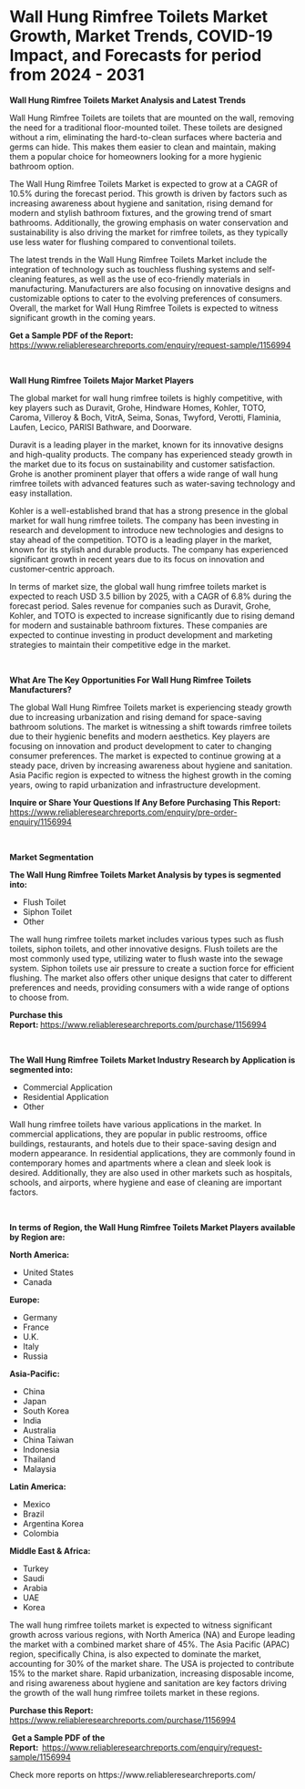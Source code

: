 <p><h1>Wall Hung Rimfree Toilets Market Growth, Market Trends, COVID-19 Impact, and Forecasts for period from 2024 - 2031</h1></p><p><strong>Wall Hung Rimfree Toilets Market Analysis and Latest Trends</strong></p>
<p><p>Wall Hung Rimfree Toilets are toilets that are mounted on the wall, removing the need for a traditional floor-mounted toilet. These toilets are designed without a rim, eliminating the hard-to-clean surfaces where bacteria and germs can hide. This makes them easier to clean and maintain, making them a popular choice for homeowners looking for a more hygienic bathroom option.</p><p>The Wall Hung Rimfree Toilets Market is expected to grow at a CAGR of 10.5% during the forecast period. This growth is driven by factors such as increasing awareness about hygiene and sanitation, rising demand for modern and stylish bathroom fixtures, and the growing trend of smart bathrooms. Additionally, the growing emphasis on water conservation and sustainability is also driving the market for rimfree toilets, as they typically use less water for flushing compared to conventional toilets.</p><p>The latest trends in the Wall Hung Rimfree Toilets Market include the integration of technology such as touchless flushing systems and self-cleaning features, as well as the use of eco-friendly materials in manufacturing. Manufacturers are also focusing on innovative designs and customizable options to cater to the evolving preferences of consumers. Overall, the market for Wall Hung Rimfree Toilets is expected to witness significant growth in the coming years.</p></p>
<p><strong>Get a Sample PDF of the Report:&nbsp;</strong> <a href="https://www.reliableresearchreports.com/enquiry/request-sample/1156994">https://www.reliableresearchreports.com/enquiry/request-sample/1156994</a></p>
<p>&nbsp;</p>
<p><strong>Wall Hung Rimfree Toilets Major Market Players</strong></p>
<p><p>The global market for wall hung rimfree toilets is highly competitive, with key players such as Duravit, Grohe, Hindware Homes, Kohler, TOTO, Caroma, Villeroy & Boch, VitrA, Seima, Sonas, Twyford, Verotti, Flaminia, Laufen, Lecico, PARISI Bathware, and Doorware. </p><p>Duravit is a leading player in the market, known for its innovative designs and high-quality products. The company has experienced steady growth in the market due to its focus on sustainability and customer satisfaction. Grohe is another prominent player that offers a wide range of wall hung rimfree toilets with advanced features such as water-saving technology and easy installation.</p><p>Kohler is a well-established brand that has a strong presence in the global market for wall hung rimfree toilets. The company has been investing in research and development to introduce new technologies and designs to stay ahead of the competition. TOTO is a leading player in the market, known for its stylish and durable products. The company has experienced significant growth in recent years due to its focus on innovation and customer-centric approach.</p><p>In terms of market size, the global wall hung rimfree toilets market is expected to reach USD 3.5 billion by 2025, with a CAGR of 6.8% during the forecast period. Sales revenue for companies such as Duravit, Grohe, Kohler, and TOTO is expected to increase significantly due to rising demand for modern and sustainable bathroom fixtures. These companies are expected to continue investing in product development and marketing strategies to maintain their competitive edge in the market.</p></p>
<p>&nbsp;</p>
<p><strong>What Are The Key Opportunities For Wall Hung Rimfree Toilets Manufacturers?</strong></p>
<p><p>The global Wall Hung Rimfree Toilets market is experiencing steady growth due to increasing urbanization and rising demand for space-saving bathroom solutions. The market is witnessing a shift towards rimfree toilets due to their hygienic benefits and modern aesthetics. Key players are focusing on innovation and product development to cater to changing consumer preferences. The market is expected to continue growing at a steady pace, driven by increasing awareness about hygiene and sanitation. Asia Pacific region is expected to witness the highest growth in the coming years, owing to rapid urbanization and infrastructure development.</p></p>
<p><strong>Inquire or Share Your Questions If Any Before Purchasing This Report:</strong> <a href="https://www.reliableresearchreports.com/enquiry/pre-order-enquiry/1156994">https://www.reliableresearchreports.com/enquiry/pre-order-enquiry/1156994</a></p>
<p>&nbsp;</p>
<p><strong>Market Segmentation</strong></p>
<p><strong>The Wall Hung Rimfree Toilets Market Analysis by types is segmented into:</strong></p>
<p><ul><li>Flush Toilet</li><li>Siphon Toilet</li><li>Other</li></ul></p>
<p><p>The wall hung rimfree toilets market includes various types such as flush toilets, siphon toilets, and other innovative designs. Flush toilets are the most commonly used type, utilizing water to flush waste into the sewage system. Siphon toilets use air pressure to create a suction force for efficient flushing. The market also offers other unique designs that cater to different preferences and needs, providing consumers with a wide range of options to choose from.</p></p>
<p><strong>Purchase this Report:&nbsp;</strong><a href="https://www.reliableresearchreports.com/purchase/1156994">https://www.reliableresearchreports.com/purchase/1156994</a></p>
<p>&nbsp;</p>
<p><strong>The Wall Hung Rimfree Toilets Market Industry Research by Application is segmented into:</strong></p>
<p><ul><li>Commercial Application</li><li>Residential Application</li><li>Other</li></ul></p>
<p><p>Wall hung rimfree toilets have various applications in the market. In commercial applications, they are popular in public restrooms, office buildings, restaurants, and hotels due to their space-saving design and modern appearance. In residential applications, they are commonly found in contemporary homes and apartments where a clean and sleek look is desired. Additionally, they are also used in other markets such as hospitals, schools, and airports, where hygiene and ease of cleaning are important factors.</p></p>
<p>&nbsp;</p>
<p><strong>In terms of Region, the Wall Hung Rimfree Toilets Market Players available by Region are:</strong></p>
<p>
    <p> <strong> North America: </strong>
        <ul>
            <li>United States</li>
            <li>Canada</li>
        </ul>
        </p> 
    <p> <strong> Europe: </strong>
        <ul>
            <li>Germany</li>
            <li>France</li>
            <li>U.K.</li>
            <li>Italy</li>
            <li>Russia</li>
        </ul>
        </p> 
    <p> <strong> Asia-Pacific: </strong>
        <ul>
            <li>China</li>
            <li>Japan</li>
            <li>South Korea</li>
            <li>India</li>
            <li>Australia</li>
            <li>China Taiwan</li>
            <li>Indonesia</li>
            <li>Thailand</li>
            <li>Malaysia</li>
        </ul>
        </p> 
    <p> <strong> Latin America: </strong>
        <ul>
            <li>Mexico</li>
            <li>Brazil</li>
            <li>Argentina Korea</li>
            <li>Colombia</li>
        </ul>
        </p> 
    <p> <strong> Middle East & Africa: </strong>
        <ul>
            <li>Turkey</li>
            <li>Saudi</li>
            <li>Arabia</li>
            <li>UAE</li>
            <li>Korea</li>
        </ul>
    </p>
    </p>
<p><p>The wall hung rimfree toilets market is expected to witness significant growth across various regions, with North America (NA) and Europe leading the market with a combined market share of 45%. The Asia Pacific (APAC) region, specifically China, is also expected to dominate the market, accounting for 30% of the market share. The USA is projected to contribute 15% to the market share. Rapid urbanization, increasing disposable income, and rising awareness about hygiene and sanitation are key factors driving the growth of the wall hung rimfree toilets market in these regions.</p></p>
<p><strong>Purchase this Report: </strong><a href="https://www.reliableresearchreports.com/purchase/1156994">https://www.reliableresearchreports.com/purchase/1156994</a></p>
<p>&nbsp;<strong>Get a Sample PDF of the Report:&nbsp;&nbsp;</strong><a href="https://www.reliableresearchreports.com/enquiry/request-sample/1156994">https://www.reliableresearchreports.com/enquiry/request-sample/1156994</a></p>
<p><strong></strong></p>
<p>Check more reports on https://www.reliableresearchreports.com/</p>
